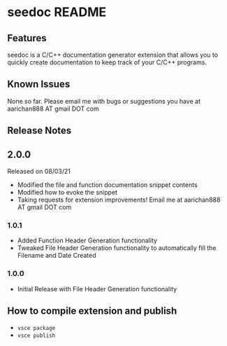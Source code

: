 # seedoc README

## Features

seedoc is a C/C++ documentation generator extension that allows you to quickly create documentation to keep track of your C/C++ programs.

## Known Issues

None so far. Please email me with bugs or suggestions you have at aarichan888 AT gmail DOT com

## Release Notes

## 2.0.0
Released on 08/03/21
- Modified the file and function documentation snippet contents
- Modified how to evoke the snippet
- Taking requests for extension improvements! Email me at aarichan888 AT gmail DOT com

### 1.0.1
- Added Function Header Generation functionality
- Tweaked File Header Generation functionality to automatically fill the Filename and Date Created

### 1.0.0
- Initial Release with File Header Generation functionality


## How to compile extension and publish
- `vsce package`
- `vsce publish`